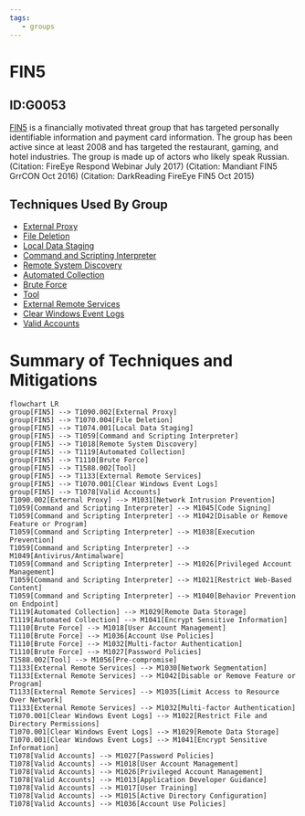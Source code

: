 ```yaml
---
tags:
   - groups
---
```

# FIN5
## ID:G0053
[FIN5](/mitre/groups/G0053) is a financially motivated threat group that has targeted personally identifiable information and payment card information. The group has been active since at least 2008 and has targeted the restaurant, gaming, and hotel industries. The group is made up of actors who likely speak Russian. (Citation: FireEye Respond Webinar July 2017) (Citation: Mandiant FIN5 GrrCON Oct 2016) (Citation: DarkReading FireEye FIN5 Oct 2015)
## Techniques Used By Group
* [External Proxy](/mitre/techniques/T1090/002)
* [File Deletion](/mitre/techniques/T1070/004)
* [Local Data Staging](/mitre/techniques/T1074/001)
* [Command and Scripting Interpreter](/mitre/techniques/T1059)
* [Remote System Discovery](/mitre/techniques/T1018)
* [Automated Collection](/mitre/techniques/T1119)
* [Brute Force](/mitre/techniques/T1110)
* [Tool](/mitre/techniques/T1588/002)
* [External Remote Services](/mitre/techniques/T1133)
* [Clear Windows Event Logs](/mitre/techniques/T1070/001)
* [Valid Accounts](/mitre/techniques/T1078)

# Summary of Techniques and Mitigations
```mermaid
flowchart LR
group[FIN5] --> T1090.002[External Proxy]
group[FIN5] --> T1070.004[File Deletion]
group[FIN5] --> T1074.001[Local Data Staging]
group[FIN5] --> T1059[Command and Scripting Interpreter]
group[FIN5] --> T1018[Remote System Discovery]
group[FIN5] --> T1119[Automated Collection]
group[FIN5] --> T1110[Brute Force]
group[FIN5] --> T1588.002[Tool]
group[FIN5] --> T1133[External Remote Services]
group[FIN5] --> T1070.001[Clear Windows Event Logs]
group[FIN5] --> T1078[Valid Accounts]
T1090.002[External Proxy] --> M1031[Network Intrusion Prevention]
T1059[Command and Scripting Interpreter] --> M1045[Code Signing]
T1059[Command and Scripting Interpreter] --> M1042[Disable or Remove Feature or Program]
T1059[Command and Scripting Interpreter] --> M1038[Execution Prevention]
T1059[Command and Scripting Interpreter] --> M1049[Antivirus/Antimalware]
T1059[Command and Scripting Interpreter] --> M1026[Privileged Account Management]
T1059[Command and Scripting Interpreter] --> M1021[Restrict Web-Based Content]
T1059[Command and Scripting Interpreter] --> M1040[Behavior Prevention on Endpoint]
T1119[Automated Collection] --> M1029[Remote Data Storage]
T1119[Automated Collection] --> M1041[Encrypt Sensitive Information]
T1110[Brute Force] --> M1018[User Account Management]
T1110[Brute Force] --> M1036[Account Use Policies]
T1110[Brute Force] --> M1032[Multi-factor Authentication]
T1110[Brute Force] --> M1027[Password Policies]
T1588.002[Tool] --> M1056[Pre-compromise]
T1133[External Remote Services] --> M1030[Network Segmentation]
T1133[External Remote Services] --> M1042[Disable or Remove Feature or Program]
T1133[External Remote Services] --> M1035[Limit Access to Resource Over Network]
T1133[External Remote Services] --> M1032[Multi-factor Authentication]
T1070.001[Clear Windows Event Logs] --> M1022[Restrict File and Directory Permissions]
T1070.001[Clear Windows Event Logs] --> M1029[Remote Data Storage]
T1070.001[Clear Windows Event Logs] --> M1041[Encrypt Sensitive Information]
T1078[Valid Accounts] --> M1027[Password Policies]
T1078[Valid Accounts] --> M1018[User Account Management]
T1078[Valid Accounts] --> M1026[Privileged Account Management]
T1078[Valid Accounts] --> M1013[Application Developer Guidance]
T1078[Valid Accounts] --> M1017[User Training]
T1078[Valid Accounts] --> M1015[Active Directory Configuration]
T1078[Valid Accounts] --> M1036[Account Use Policies]
```